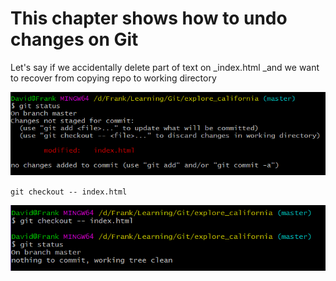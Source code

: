 # This chapter shows how to undo changes on Git

Let's say if we accidentally delete part of text on _index.html _and we want to recover from copying repo to working directory

![](/assets/2)

`git checkout -- index.html`

![](/assets/1)

